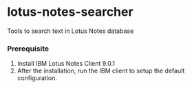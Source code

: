 # lotus-notes-searcher
Tools to search text in Lotus Notes database

### Prerequisite
1. Install IBM Lotus Notes Client 9.0.1
2. After the installation, run the IBM client to setup the default configuration.

